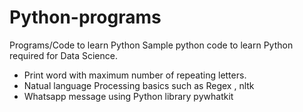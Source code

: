 # Python-programs
Programs/Code to learn Python
Sample python code to learn Python required for Data Science.

- Print word with maximum number of repeating letters.
- Natual language Processing basics such as Regex , nltk
- Whatsapp message using Python library pywhatkit
